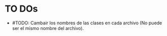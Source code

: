 # TO DOs

- #TODO: Cambair los nombres de las clases en cada archivo (No puede ser el mismo nombre del archivo).